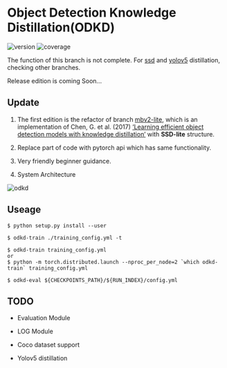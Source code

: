 # Object Detection Knowledge Distillation(ODKD)

![version](https://img.shields.io/badge/version-beta_0.0.1-brightgreen.svg)
![coverage](https://codecov.io/github/SsisyphusTao/SSD-Knowledge-Distillation/coverage.svg?branch=dev)

The function of this branch is not complete. For [ssd](https://github.com/SsisyphusTao/SSD-Knowledge-Distillation/tree/mbv2-lite) and [yolov5](https://github.com/SsisyphusTao/Object-Detection-Knowledge-Distillation/tree/yolov5) distillation, checking other branches. 

Release edition is coming Soon...

## Update

1. The first edition is the refactor of branch [mbv2-lite](https://github.com/SsisyphusTao/SSD-Knowledge-Distillation/tree/mbv2-lite), which is an implementation of Chen, G. et al. (2017) [‘Learning efficient object detection models with knowledge distillation’](http://papers.nips.cc/paper/6676-learning-efficient-object-detection-models-with-knowledge-distillation.pdf) with **SSD-lite** structure.

2. Replace part of code with pytorch api which has same functionality.

3. Very friendly beginner guidance.

4. System Architecture

![odkd](http://assets.processon.com/chart_image/6198ae621efad406f87a16ec.png)

## Useage
```
$ python setup.py install --user

$ odkd-train ./training_config.yml -t

$ odkd-train training_config.yml
or
$ python -m torch.distributed.launch --nproc_per_node=2 `which odkd-train` training_config.yml

$ odkd-eval ${CHECKPOINTS_PATH}/${RUN_INDEX}/config.yml
```

## TODO

- Evaluation Module

- LOG Module

- Coco dataset support

- Yolov5 distillation
